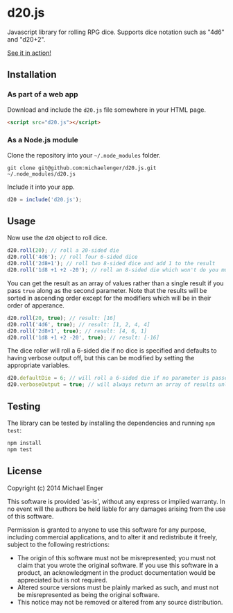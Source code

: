 # d20.js

Javascript library for rolling RPG dice. Supports dice notation such as "4d6" and "d20+2".

[See it in action!](http://michaelenger.github.io/d20.js/)

## Installation

### As part of a web app

Download and include the `d20.js` file somewhere in your HTML page.

```html
<script src="d20.js"></script>
```

### As a Node.js module

Clone the repository into your `~/.node_modules` folder.

```
git clone git@github.com:michaelenger/d20.js.git ~/.node_modules/d20.js
```

Include it into your app.

```javascript
d20 = include('d20.js');
```

## Usage

Now use the `d20` object to roll dice.

```javascript
d20.roll(20); // roll a 20-sided die
d20.roll('4d6'); // roll four 6-sided dice
d20.roll('2d8+1'); // roll two 8-sided dice and add 1 to the result
d20.roll('1d8 +1 +2 -20'); // roll an 8-sided die which won't do you much good
```

You can get the result as an array of values rather than a single result if you pass `true` along as the second parameter. Note that the results will be sorted in ascending order except for the modifiers which will be in their order of apperance.

```javascript
d20.roll(20, true); // result: [16]
d20.roll('4d6', true); // result: [1, 2, 4, 4]
d20.roll('2d8+1', true); // result: [4, 6, 1]
d20.roll('1d8 +1 +2 -20', true); // result: [-16]
```

The dice roller will roll a 6-sided die if no dice is specified and defaults to having verbose output off, but this can be modified by setting the appropriate variables.

```javascript
d20.defaultDie = 6; // will roll a 6-sided die if no parameter is passed to roll()
d20.verboseOutput = true; // will always return an array of results unless false is passed as the second parameter
```

## Testing

The library can be tested by installing the dependencies and running `npm test`:

```bash
npm install
npm test
```

## License

Copyright (c) 2014 Michael Enger

This software is provided 'as-is', without any express or implied warranty. In no event will the authors be held liable for any damages arising from the use of this software.

Permission is granted to anyone to use this software for any purpose, including commercial applications, and to alter it and redistribute it freely, subject to the following restrictions:

 * The origin of this software must not be misrepresented; you must not claim that you wrote the original software. If you use this software in a product, an acknowledgment in the product documentation would be appreciated but is not required.
 * Altered source versions must be plainly marked as such, and must not be misrepresented as being the original software.
 * This notice may not be removed or altered from any source distribution.
